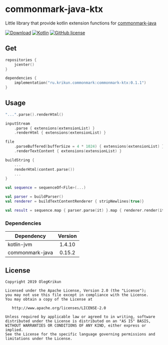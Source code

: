 # commonmark-java-ktx

Little library that provide kotlin extension functions for [commonmark-java](https://github.com/atlassian/commonmark-java)

[![Download](https://api.bintray.com/packages/olegkrikun/maven/commonmark-ktx/images/download.svg)](https://bintray.com/olegkrikun/maven/commonmark-ktx/_latestVersion)
[![Kotlin](https://img.shields.io/badge/Kotlin-1.4.10-orange.svg)](https://kotlinlang.org/)
[![GitHub license](https://img.shields.io/badge/license-Apache%20License%202.0-green.svg?style=flat)](https://www.apache.org/licenses/LICENSE-2.0)

## Get

```kotlin
repositories {
    jcenter()
}

dependencies {
    implementation("ru.krikun.commonmark:commonmark-ktx:0.1.1")
}
```

## Usage

```kotlin
"...".parse().renderHtml()
```

```kotlin
inputStream
    .parse { extensions(extensionList) }
    .renderHtml { extensions(extensionList) }
```

```kotlin
file
    .parseBuffered(bufferSize = 4 * 1024) { extensions(extensionList) }
    .renderTextContent { extensions(extensionList) }
```

```kotlin
buildString { 
    ...
    renderHtml(content.parse())
    ...
}
```

```kotlin
val sequence = sequenceOf<File>(...)

val parser = buildParser()
val renderer = buildTextContentRenderer { stripNewlines(true)}

val result = sequence.map { parser.parse(it) }.map { renderer.render(it }
```

### Dependencies
Dependency      | Version
--------------- | :----:
kotlin-jvm      | 1.4.10
commonmark-java | 0.15.2

## License

```
Copyright 2019 OlegKrikun

Licensed under the Apache License, Version 2.0 (the "License");
you may not use this file except in compliance with the License.
You may obtain a copy of the License at

   http://www.apache.org/licenses/LICENSE-2.0

Unless required by applicable law or agreed to in writing, software
distributed under the License is distributed on an "AS IS" BASIS,
WITHOUT WARRANTIES OR CONDITIONS OF ANY KIND, either express or implied.
See the License for the specific language governing permissions and
limitations under the License.
```
